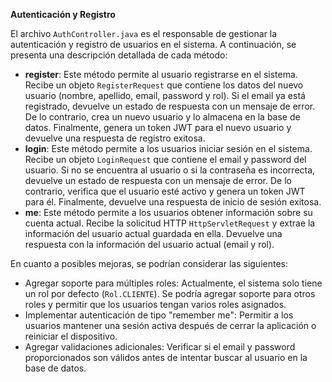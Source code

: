 **Autenticación y Registro**

El archivo `AuthController.java` es el responsable de gestionar la autenticación y registro de usuarios en el sistema. A continuación, se presenta una descripción detallada de cada método:

* **register**: Este método permite al usuario registrarse en el sistema. Recibe un objeto `RegisterRequest` que contiene los datos del nuevo usuario (nombre, apellido, email, password y rol). Si el email ya está registrado, devuelve un estado de respuesta con un mensaje de error. De lo contrario, crea un nuevo usuario y lo almacena en la base de datos. Finalmente, genera un token JWT para el nuevo usuario y devuelve una respuesta de registro exitosa.
* **login**: Este método permite a los usuarios iniciar sesión en el sistema. Recibe un objeto `LoginRequest` que contiene el email y password del usuario. Si no se encuentra al usuario o si la contraseña es incorrecta, devuelve un estado de respuesta con un mensaje de error. De lo contrario, verifica que el usuario esté activo y genera un token JWT para él. Finalmente, devuelve una respuesta de inicio de sesión exitosa.
* **me**: Este método permite a los usuarios obtener información sobre su cuenta actual. Recibe la solicitud HTTP `HttpServletRequest` y extrae la información del usuario actual guardada en ella. Devuelve una respuesta con la información del usuario actual (email y rol).

En cuanto a posibles mejoras, se podrían considerar las siguientes:

* Agregar soporte para múltiples roles: Actualmente, el sistema solo tiene un rol por defecto (`Rol.CLIENTE`). Se podría agregar soporte para otros roles y permitir que los usuarios tengan varios roles asignados.
* Implementar autenticación de tipo "remember me": Permitir a los usuarios mantener una sesión activa después de cerrar la aplicación o reiniciar el dispositivo.
* Agregar validaciones adicionales: Verificar si el email y password proporcionados son válidos antes de intentar buscar al usuario en la base de datos.